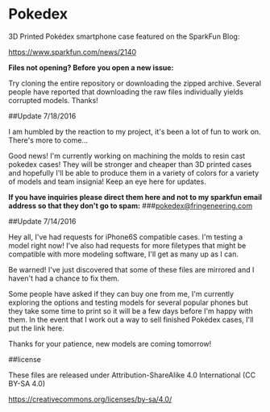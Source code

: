 # Pokedex
3D Printed Pokédex smartphone case featured on the SparkFun Blog:

https://www.sparkfun.com/news/2140

**Files not opening? Before you open a new issue:**

Try cloning the entire repository or downloading the zipped archive. Several people have reported that downloading the raw files individually yields corrupted models. Thanks!

##Update 7/18/2016

I am humbled by the reaction to my project, it's been a lot of fun to work on. There's more to come...

Good news! I'm currently working on machining the molds to resin cast pokedex cases! They will be stronger and cheaper than 3D printed cases and hopefully I'll be able to produce them in a variety of colors for a variety of models and team insignia! Keep an eye here for updates. 

**If you have inquiries please direct them here and not to my sparkfun email address so that they don't go to spam:**
###pokedex@fringeneering.com

##Update 7/14/2016

Hey all, I've had requests for iPhone6S compatible cases. I'm testing a model right now! I've also had requests for more filetypes that might be compatible with more modeling software, I'll get as many up as I can. 

Be warned! I've just discovered that some of these files are mirrored and I haven't had a chance to fix them. 

Some people have asked if they can buy one from me, I'm currently exploring the options and testing models for several popular phones but they take some time to print so it will be a few days before I'm happy with them. In the event that I work out a way to sell finished Pokédex cases, I'll put the link here. 

Thanks for your patience, new models are coming tomorrow! 

##license

These files are released under Attribution-ShareAlike 4.0 International (CC BY-SA 4.0)

https://creativecommons.org/licenses/by-sa/4.0/
